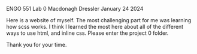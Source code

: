 ENGO 551 Lab 0
Macdonagh Dressler
January 24 2024

Here is a website of myself. The most challenging part for me was learning how scss works. I think I learned the most here about all of the different ways to use html, and inline css. Please enter the project 0 folder.

Thank you for your time.

